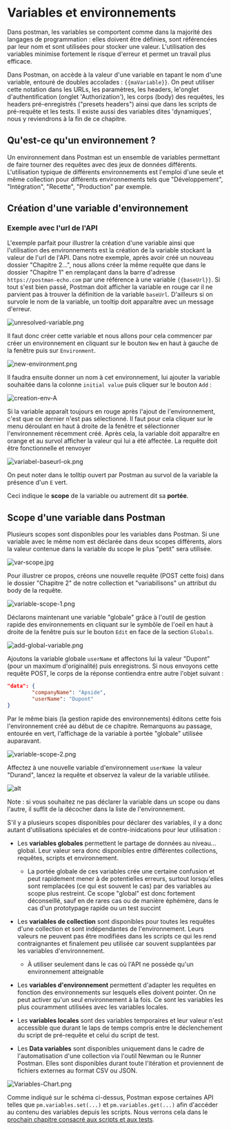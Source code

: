 # Variables et environnements

Dans postman, les variables se comportent comme dans la majorité des langages de programmation : elles doivent être définies, sont référencées par leur nom et sont utilisées pour stocker une valeur. L'utilisation des variables minimise fortement le risque d'erreur et permet un travail plus efficace.

Dans Postman, on accède à la valeur d'une variable en tapant le nom d'une variable, entouré de doubles accolades : `{{maVariable}}`. On peut utiliser cette notation dans les URLs, les paramètres, les headers, le'onglet d'authentification (onglet 'Authorization'), les corps (body) des requêtes, les headers pré-enregistrés ("presets headers") ainsi que dans les scripts de pré-requête et les tests. Il existe aussi des variables dites 'dynamiques', nous y reviendrons à la fin de ce chapitre.

## Qu'est-ce qu'un environnement ?

Un environnement dans Postman est un ensemble de variables permettant de faire tourner des requêtes avec des jeux de données différents. L'utilisation typique de différents environnements est l'emploi d'une seule et même collection pour différents environnements tels que "Développement", "Intégration", "Recette", "Production" par exemple.

## Création d'une variable d'environnement

### Exemple avec l'url de l'API

L'exemple parfait pour illustrer la création d'une variable ainsi que l'utilisation des environnements est la création de la variable stockant la valeur de l'url de l'API. Dans notre exemple, après avoir créé un nouveau dossier "Chapitre 2...", nous allons créer la même requête que dans le dossier "Chapitre 1" en remplaçant dans la barre d'adresse `https://postman-echo.com` par une référence à une variable `{{baseUrl}}`. Si tout s'est bien passé, Postman doit afficher la variable en rouge car il ne parvient pas à trouver la définition de la variable `baseUrl`. D'ailleurs si on survole le nom de la variable, un tooltip doit apparaître avec un message d'erreur.

![unresolved-variable.png](/images/chap.2/unresolved-variable.png)

Il faut donc créer cette variable et nous allons pour cela commencer par créer un environnement en cliquant sur le bouton `New` en haut à gauche de la fenêtre puis sur `Environment`.

![new-environment.png](/images/chap.2/new-environment.png)

Il faudra ensuite donner un nom à cet environnement, lui ajouter la variable souhaitée dans la colonne `initial value` puis cliquer sur le bouton `Add` :

![creation-env-A](/images/chap.2/creation-environment-A.png)

Si la variable apparaît toujours en rouge après l'ajout de l'environnement, c'est que ce dernier n'est pas sélectionné. Il faut pour cela cliquer sur le menu déroulant en haut à droite de la fenêtre et sélectionner l'environnement récemment créé.
Après cela, la variable doit apparaître en orange et au survol afficher la valeur qui lui a été affectée. La requête doit être fonctionnelle et renvoyer 

![variabel-baseurl-ok.png](/images/chap.2/variabel-baseurl-ok.png)

On peut noter dans le tolltip ouvert par Postman au survol de la variable la présence d'un `E` vert.

Ceci indique le **scope** de la variable ou autrement dit sa **portée**.

## **Scope** d'une variable dans Postman

Plusieurs scopes sont disponibles pour les variables dans Postman. Si une variable avec le même nom est déclarée dans deux scopes différents, alors la valeur contenue dans la variable du scope le plus "petit" sera utilisée.

![var-scope.jpg](/images/chap.2/var-scope.jpg)

Pour illustrer ce propos, créons une nouvelle requête (POST cette fois) dans le dossier "Chapitre 2" de notre collection et "variabilisons" un attribut du body de la requête.

![variable-scope-1.png](/images/chap.2/variable-scope-1.png)

Déclarons maintenant une variable "globale" grâce à l'outil de gestion rapide des environnements en cliquant sur le symbôle de l'oeil en haut à droite de la fenêtre puis sur le bouton `Edit` en face de la section `Globals`.

![add-global-variable.png](/images/chap.2/add-global-variable.png)

Ajoutons la variable globale `userName` et affectons lui la valeur "Dupont" (pour un maximum d'originalité) puis enregistrons. Si nous envoyons cette requête POST, le corps de la réponse contiendra entre autre l'objet suivant :

```json
"data": {
        "companyName": "Apside",
        "userName": "Dupont"
}
```

Par le même biais (la gestion rapide des environnements) éditons cette fois l'environnement créé au début de ce chapitre. Remarquons au passage, entourée en vert, l'affichage de la variable à portée "globale" utilisée auparavant.

![variable-scope-2.png](../images/chap.2/variable-scope-2.png)

Affectez à une nouvelle variable d'environnement `userName `la valeur "Durand", lancez la requête et observez la valeur de la variable utilisée.

![alt](/images/chap.2/variable-scope-3.png)

Note : si vous souhaitez ne pas déclarer la variable dans un scope ou dans l'autre, il suffit de la décocher dans la liste de l'environnement.

S'il y a plusieurs scopes disponibles pour déclarer des variables, il y a donc autant d'utilisations spéciales et de contre-inidcations pour leur utilisation :

- Les **variables globales** permettent le partage de données au niveau... global. Leur valeur sera donc disponibles entre différentes collections, requêtes, scripts et environnement.
  - La portée globale de ces variables crée une certaine confusion et peut rapidement mener à de potentielles erreurs, surtout lorsqu'elles sont remplacées (ce qui est souvent le cas) par des variables au scope plus restreint. Ce scope "global" est donc fortement déconseillé, sauf en de rares cas ou de manière éphémère, dans le cas d'un prototypage rapide ou un test succint
  
- Les **variables de collection** sont disponibles pour toutes les requêtes d'une collection et sont indépendantes de l'environnement. Leurs valeurs ne peuvent pas être modifiées dans les scripts ce qui les rend contraignantes et finalement peu utilisée car souvent supplantées par les variables d'environnement.
  - À utiliser seulement dans le cas où l'API ne possède qu'un environnement atteignable
  
- Les **variables d'environnement** permettent d'adapter les requêtes en fonction des environnements sur lesquels elles doivent pointer. On ne peut activer qu'un seul environnement à la fois. Ce sont les variables les plus couramment utilisées avec les variables locales.

- Les **variables locales** sont des variables temporaires et leur valeur n'est accessible que durant le laps de temps compris entre le déclenchement du script de pré-requête et celui du script de test.

- Les **Data variables** sont disponibles uniquement dans le cadre de l'automatisation d'une collection via l'outil Newman ou le Runner Postman. Elles sont disponibles durant toute l'itération et proviennent de fichiers externes au format CSV ou JSON.

![Variables-Chart.png](/images/chap.2/Variables-Chart.png)

Comme indiqué sur le schéma ci-dessus, Postman expose certaines API telles que `pm.variables.set(...)` et `pm.variables.get(...)` afin d'accéder au contenu des variables depuis les scripts. Nous verrons cela dans le [prochain chapitre consacré aux scripts et aux tests](03-scripts_et_tests.md).